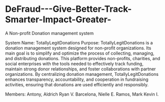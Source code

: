# DeFraud---Give-Better-Track-Smarter-Impact-Greater-
A Non-profit Donation management system

System Name: TotallyLegitDonations
Purpose: TotallyLegitDonations is a donation management system designed for non-profit organizations. Its main goal is to simplify and optimize the process of collecting, managing, and distributing donations. This platform provides non-profits, charities, and social enterprises with the tools needed to effectively track funding, maintain strong donor relationships, and foster collaborations with partner organizations. By centralizing donation management, TotallyLegitDonations enhances transparency, accountability, and cooperation in fundraising activities, ensuring that donations are used efficiently and responsibly.

Members:
Antony, Aldrich Ryan V.
Barcelona, Nielle E.
Ramos, Mark Kevin I.
